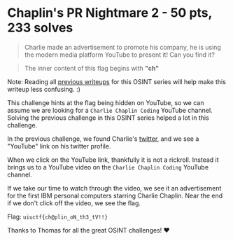 # Chaplin's PR Nightmare 2 - 50 pts, 233 solves
>Charlie made an advertisement to promote his company, he is using the modern media platform YouTube to present it! Can you find it?

>The inner content of this flag begins with **"ch"**

Note: Reading all [previous writeups](https://github.com/Eth007/CTF-Writeups/tree/master/UIUCTF%202021) for this OSINT series will help make this writeup less confusing. :)

This challenge hints at the flag being hidden on YouTube, so we can assume we are looking for a `Charlie Chaplin Coding` YouTube channel. Solving the previous challenge in this OSINT series helped a lot in this challenge.

In the previous challenge, we found Charlie's [twitter](https://twitter.com/ChaplinCoding), and we see a "YouTube" link on his twitter profile.



When we click on the YouTube link, thankfully it is not a rickroll. Instead it brings us to a YouTube video on the `Charlie Chaplin Coding` YouTube channel.



If we take our time to watch through the video, we see it an advertisement for the first IBM personal computers starring Charlie Chaplin. Near the end if we don't click off the video, we see the flag.

Flag: `uiuctf{ch@plin_oN_th3_tV!!}`

Thanks to Thomas for all the great OSINT challenges! ♥️ 
